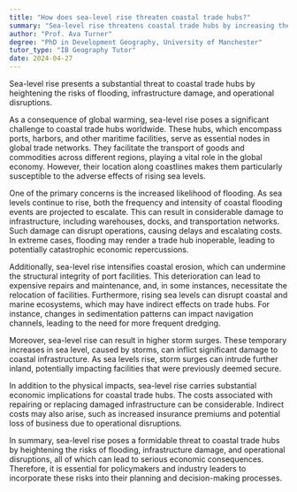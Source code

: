```yaml
---
title: "How does sea-level rise threaten coastal trade hubs?"
summary: "Sea-level rise threatens coastal trade hubs by increasing the risk of flooding, infrastructure damage, and operational disruptions."
author: "Prof. Ava Turner"
degree: "PhD in Development Geography, University of Manchester"
tutor_type: "IB Geography Tutor"
date: 2024-04-27
---
```


Sea-level rise presents a substantial threat to coastal trade hubs by heightening the risks of flooding, infrastructure damage, and operational disruptions.

As a consequence of global warming, sea-level rise poses a significant challenge to coastal trade hubs worldwide. These hubs, which encompass ports, harbors, and other maritime facilities, serve as essential nodes in global trade networks. They facilitate the transport of goods and commodities across different regions, playing a vital role in the global economy. However, their location along coastlines makes them particularly susceptible to the adverse effects of rising sea levels.

One of the primary concerns is the increased likelihood of flooding. As sea levels continue to rise, both the frequency and intensity of coastal flooding events are projected to escalate. This can result in considerable damage to infrastructure, including warehouses, docks, and transportation networks. Such damage can disrupt operations, causing delays and escalating costs. In extreme cases, flooding may render a trade hub inoperable, leading to potentially catastrophic economic repercussions.

Additionally, sea-level rise intensifies coastal erosion, which can undermine the structural integrity of port facilities. This deterioration can lead to expensive repairs and maintenance, and, in some instances, necessitate the relocation of facilities. Furthermore, rising sea levels can disrupt coastal and marine ecosystems, which may have indirect effects on trade hubs. For instance, changes in sedimentation patterns can impact navigation channels, leading to the need for more frequent dredging.

Moreover, sea-level rise can result in higher storm surges. These temporary increases in sea level, caused by storms, can inflict significant damage to coastal infrastructure. As sea levels rise, storm surges can intrude further inland, potentially impacting facilities that were previously deemed secure.

In addition to the physical impacts, sea-level rise carries substantial economic implications for coastal trade hubs. The costs associated with repairing or replacing damaged infrastructure can be considerable. Indirect costs may also arise, such as increased insurance premiums and potential loss of business due to operational disruptions.

In summary, sea-level rise poses a formidable threat to coastal trade hubs by heightening the risks of flooding, infrastructure damage, and operational disruptions, all of which can lead to serious economic consequences. Therefore, it is essential for policymakers and industry leaders to incorporate these risks into their planning and decision-making processes.
    